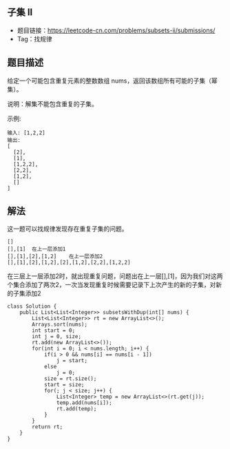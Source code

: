 ## 子集 II

- 题目链接：https://leetcode-cn.com/problems/subsets-ii/submissions/
- Tag：找规律

## 题目描述
给定一个可能包含重复元素的整数数组 nums，返回该数组所有可能的子集（幂集）。

说明：解集不能包含重复的子集。

示例:
```
输入: [1,2,2]
输出:
[
  [2],
  [1],
  [1,2,2],
  [2,2],
  [1,2],
  []
]
```

## 解法
这一题可以找规律发现存在重复子集的问题。
```
[]
[],[1]  在上一层添加1
[],[1],[2],[1,2]	在上一层添加2
[],[1],[2],[1,2],[2],[1,2],[2,2],[1,2,2]
```
在三层上一层添加2时，就出现重复问题，问题出在上一层[],[1]，因为我们对这两个集合添加了两次2，一次当发现重复时候需要记录下上次产生的新的子集，对新的子集添加2
```
class Solution {
    public List<List<Integer>> subsetsWithDup(int[] nums) {
        List<List<Integer>> rt = new ArrayList<>();
        Arrays.sort(nums);
        int start = 0;
        int j = 0, size;
        rt.add(new ArrayList<>());
        for(int i = 0; i < nums.length; i++) {
            if(i > 0 && nums[i] == nums[i - 1]) 
                j = start;
            else
                j = 0;
            size = rt.size();
            start = size;
            for(; j < size; j++) {
                List<Integer> temp = new ArrayList<>(rt.get(j));
                temp.add(nums[i]);
                rt.add(temp);
            }
        }
        return rt;
    }
}
```